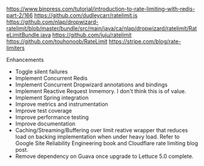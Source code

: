 https://www.binpress.com/tutorial/introduction-to-rate-limiting-with-redis-part-2/166
https://github.com/dudleycarr/ratelimit.js
https://github.com/nlap/dropwizard-ratelimit/blob/master/bundle/src/main/java/ca/nlap/dropwizard/ratelimit/RateLimitBundle.java
https://github.com/juju/ratelimit
https://github.com/touhonoob/RateLimit
https://stripe.com/blog/rate-limiters


Enhancements 
- Toggle silent failures
- Implement Concurrent Redis
- Implement Concurrent Dropwizard annotations and bindings
- Implement Reactive Request Inmemory. I don't think this is of value.
- Implement Spring integration
- Improve metrics and instrumentation
- Improve test coverage
- Improve performance testing
- Improve documentation
- Caching/Streaming/Buffering over limit reative wrapper that reduces load on backing implementation when under heavy load.
Refer to Google Site Reliability Engineering book and Cloudflare rate limiting blog post.
- Remove dependency on Guava once upgrade to Lettuce 5.0 complete.

